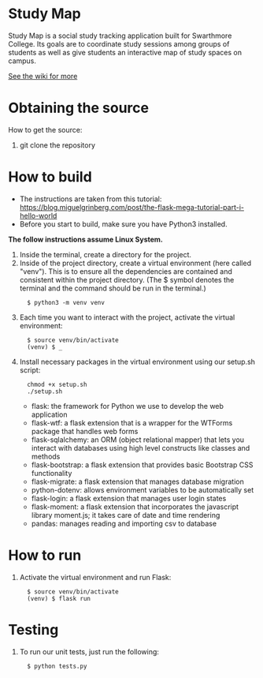 # Study Map
Study Map is a social study tracking application built for Swarthmore College. Its goals are to coordinate study sessions among groups of students as well as give students an interactive map of study spaces on campus.

[See the wiki for more](https://github.swarthmore.edu/cs71-s19/project-echen1-kkakkar1-xluo1-yzhang1/wiki)

# Obtaining the source

How to get the source:
1. git clone the repository

# How to build
* The instructions are taken from this tutorial:
https://blog.miguelgrinberg.com/post/the-flask-mega-tutorial-part-i-hello-world
* Before you start to build, make sure you have Python3 installed.

**The follow instructions assume Linux System.**
1. Inside the terminal, create a directory for the project.
2. Inside of the project directory, create a virtual environment (here called "venv"). This is to ensure all the dependencies are contained and consistent within the project directory. (The $ symbol denotes the terminal and the command should be run in the terminal.)
    ```
      $ python3 -m venv venv
    ```
3. Each time you want to interact with the project, activate the virtual environment:
    ```
      $ source venv/bin/activate
      (venv) $ _
    ```
4. Install necessary packages in the virtual environment using our setup.sh script:
    ```
      chmod +x setup.sh
      ./setup.sh
    ```
    * flask: the framework for Python we use to develop the web application
    * flask-wtf: a flask extension that is a wrapper for the WTForms package that handles web forms
    * flask-sqlalchemy: an ORM (object relational mapper) that lets you interact with databases using high level constructs like classes and methods
    * flask-bootstrap: a flask extension that provides basic Bootstrap CSS functionality
    * flask-migrate: a flask extension that manages database migration
    * python-dotenv: allows environment variables to be automatically set
    * flask-login: a flask extension that manages user login states
    * flask-moment: a flask extension that incorporates the javascript library moment.js; it takes care of date and time rendering
    * pandas: manages reading and importing csv to database
    
# How to run

1. Activate the virtual environment and run Flask:
    ```
      $ source venv/bin/activate
      (venv) $ flask run
    ```
# Testing 

1. To run our unit tests, just run the following:
    ```
      $ python tests.py
    ```
 
